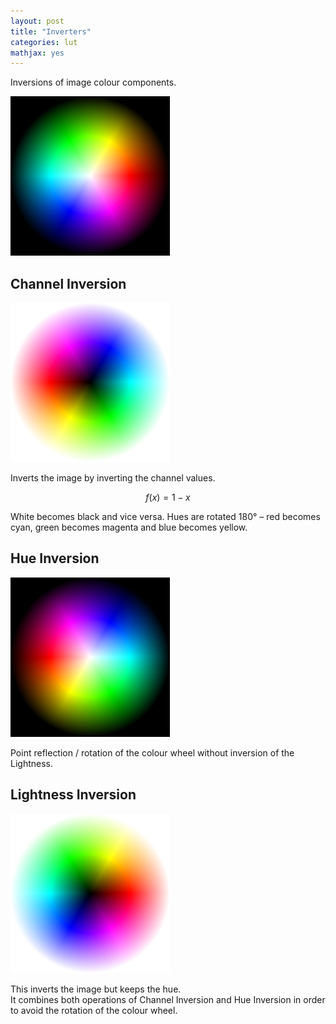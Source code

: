 ```yaml
---
layout: post
title: "Inverters"
categories: lut
mathjax: yes
---
```


Inversions of image colour components.

![](/img/TestWheel.png)

## Channel Inversion

![Channel Inversion](/img/ChannelInversionTestWheel.png)

Inverts the image by inverting the channel values.

$$ f(x) = 1-x $$

White becomes black and vice versa. Hues are rotated 180° – red becomes cyan, green becomes magenta and blue becomes yellow.

## Hue Inversion

![Hue Inversion](/img/HueInversionTestWheel.png)

Point reflection / rotation of the colour wheel without inversion of the Lightness.

## Lightness Inversion

![Lightness Inversion](/img/LightnessInversionTestWheel.png)

This inverts the image but keeps the hue.  
It combines both operations of Channel Inversion and Hue Inversion in order to avoid the rotation of the colour wheel.
